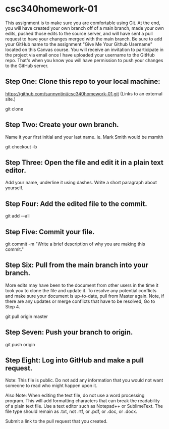 # csc340homework-01

This assignment is to make sure you are comfortable using Git. At the end, you will have created your own branch off of a main branch, made your own edits, pushed those edits to the source server, and will have sent a pull request to have your changes merged with the main branch. Be sure to add your GitHub name to the assignment "Give Me Your Github Username" located on this Canvas course. You will receive an invitation to participate in the project via email once I have uploaded your username to the GitHub repo. That's when you know you will have permission to push your changes to the GitHub server.

## Step One: Clone this repo to your local machine:
https://github.com/sunnyntini/csc340homework-01.git (Links to an external site.)

git clone

## Step Two: Create your own branch.
Name it your first initial and your last name. ie. Mark Smith would be msmith 

git checkout -b <BRANCH NAME>

## Step Three: Open the file and edit it in a plain text editor.
Add your name, underline it using dashes. Write a short paragraph about yourself.

## Step Four: Add the edited file to the commit.

git add --all

## Step Five: Commit your file.

git commit -m "Write a brief description of why you are making this commit."

## Step Six: Pull from the main branch into your branch.
More edits may have been to the document from other users in the time it took you to clone the file and update it.
To resolve any potential conflicts and make sure your document is up-to-date, pull from Master again.
Note, if there are any updates or merge conflicts that have to be resolved, Go to Step 4.

git pull origin master

## Step Seven: Push your branch to origin.

git push origin <BRANCH NAME>

## Step Eight: Log into GitHub and make a pull request.

Note: This file is public. Do not add any information that you would not want someone to read who might happen upon it.

Also Note: When editing the text file, do not use a word processing program. This will add formatting characters that can break the readability of a plain text file. Use a text editor such as Notepad++ or SublimeText. The file type should remain as .txt, not .rtf, or .pdf, or .doc, or .docx.

Submit a link to the pull request that you created.